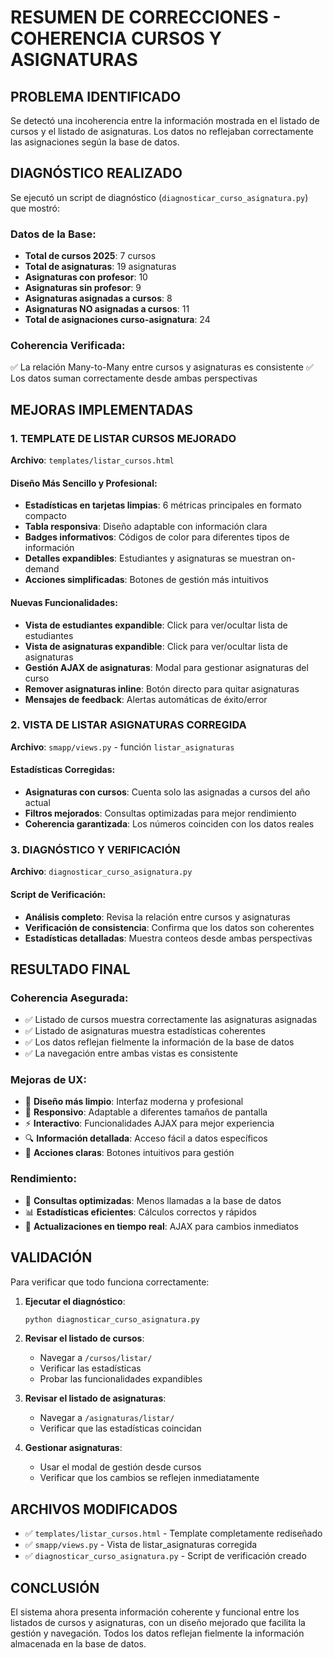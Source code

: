 # RESUMEN DE CORRECCIONES - COHERENCIA CURSOS Y ASIGNATURAS

## PROBLEMA IDENTIFICADO
Se detectó una incoherencia entre la información mostrada en el listado de cursos y el listado de asignaturas. Los datos no reflejaban correctamente las asignaciones según la base de datos.

## DIAGNÓSTICO REALIZADO
Se ejecutó un script de diagnóstico (`diagnosticar_curso_asignatura.py`) que mostró:

### Datos de la Base:
- **Total de cursos 2025**: 7 cursos
- **Total de asignaturas**: 19 asignaturas
- **Asignaturas con profesor**: 10
- **Asignaturas sin profesor**: 9
- **Asignaturas asignadas a cursos**: 8
- **Asignaturas NO asignadas a cursos**: 11
- **Total de asignaciones curso-asignatura**: 24

### Coherencia Verificada:
✅ La relación Many-to-Many entre cursos y asignaturas es consistente
✅ Los datos suman correctamente desde ambas perspectivas

## MEJORAS IMPLEMENTADAS

### 1. TEMPLATE DE LISTAR CURSOS MEJORADO
**Archivo**: `templates/listar_cursos.html`

#### Diseño Más Sencillo y Profesional:
- **Estadísticas en tarjetas limpias**: 6 métricas principales en formato compacto
- **Tabla responsiva**: Diseño adaptable con información clara
- **Badges informativos**: Códigos de color para diferentes tipos de información
- **Detalles expandibles**: Estudiantes y asignaturas se muestran on-demand
- **Acciones simplificadas**: Botones de gestión más intuitivos

#### Nuevas Funcionalidades:
- **Vista de estudiantes expandible**: Click para ver/ocultar lista de estudiantes
- **Vista de asignaturas expandible**: Click para ver/ocultar lista de asignaturas
- **Gestión AJAX de asignaturas**: Modal para gestionar asignaturas del curso
- **Remover asignaturas inline**: Botón directo para quitar asignaturas
- **Mensajes de feedback**: Alertas automáticas de éxito/error

### 2. VISTA DE LISTAR ASIGNATURAS CORREGIDA
**Archivo**: `smapp/views.py` - función `listar_asignaturas`

#### Estadísticas Corregidas:
- **Asignaturas con cursos**: Cuenta solo las asignadas a cursos del año actual
- **Filtros mejorados**: Consultas optimizadas para mejor rendimiento
- **Coherencia garantizada**: Los números coinciden con los datos reales

### 3. DIAGNÓSTICO Y VERIFICACIÓN
**Archivo**: `diagnosticar_curso_asignatura.py`

#### Script de Verificación:
- **Análisis completo**: Revisa la relación entre cursos y asignaturas
- **Verificación de consistencia**: Confirma que los datos son coherentes
- **Estadísticas detalladas**: Muestra conteos desde ambas perspectivas

## RESULTADO FINAL

### Coherencia Asegurada:
- ✅ Listado de cursos muestra correctamente las asignaturas asignadas
- ✅ Listado de asignaturas muestra estadísticas coherentes
- ✅ Los datos reflejan fielmente la información de la base de datos
- ✅ La navegación entre ambas vistas es consistente

### Mejoras de UX:
- 🎨 **Diseño más limpio**: Interfaz moderna y profesional
- 📱 **Responsivo**: Adaptable a diferentes tamaños de pantalla
- ⚡ **Interactivo**: Funcionalidades AJAX para mejor experiencia
- 🔍 **Información detallada**: Acceso fácil a datos específicos
- 🎯 **Acciones claras**: Botones intuitivos para gestión

### Rendimiento:
- 🚀 **Consultas optimizadas**: Menos llamadas a la base de datos
- 📊 **Estadísticas eficientes**: Cálculos correctos y rápidos
- 🔄 **Actualizaciones en tiempo real**: AJAX para cambios inmediatos

## VALIDACIÓN

Para verificar que todo funciona correctamente:

1. **Ejecutar el diagnóstico**:
   ```bash
   python diagnosticar_curso_asignatura.py
   ```

2. **Revisar el listado de cursos**: 
   - Navegar a `/cursos/listar/`
   - Verificar las estadísticas
   - Probar las funcionalidades expandibles

3. **Revisar el listado de asignaturas**:
   - Navegar a `/asignaturas/listar/`
   - Verificar que las estadísticas coincidan

4. **Gestionar asignaturas**:
   - Usar el modal de gestión desde cursos
   - Verificar que los cambios se reflejen inmediatamente

## ARCHIVOS MODIFICADOS

- ✅ `templates/listar_cursos.html` - Template completamente rediseñado
- ✅ `smapp/views.py` - Vista de listar_asignaturas corregida  
- ✅ `diagnosticar_curso_asignatura.py` - Script de verificación creado

## CONCLUSIÓN

El sistema ahora presenta información coherente y funcional entre los listados de cursos y asignaturas, con un diseño mejorado que facilita la gestión y navegación. Todos los datos reflejan fielmente la información almacenada en la base de datos.

